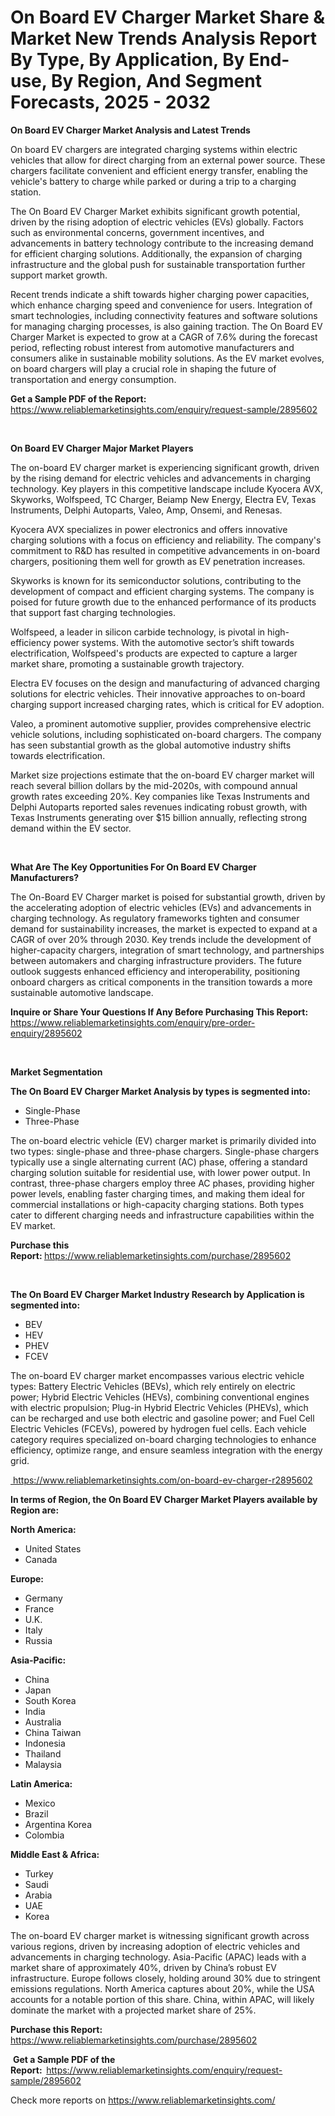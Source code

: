 <p><h1>On Board EV Charger Market Share & Market New Trends Analysis Report By Type, By Application, By End-use, By Region, And Segment Forecasts, 2025 - 2032</h1></p><p><strong>On Board EV Charger Market Analysis and Latest Trends</strong></p>
<p><p>On board EV chargers are integrated charging systems within electric vehicles that allow for direct charging from an external power source. These chargers facilitate convenient and efficient energy transfer, enabling the vehicle's battery to charge while parked or during a trip to a charging station. </p><p>The On Board EV Charger Market exhibits significant growth potential, driven by the rising adoption of electric vehicles (EVs) globally. Factors such as environmental concerns, government incentives, and advancements in battery technology contribute to the increasing demand for efficient charging solutions. Additionally, the expansion of charging infrastructure and the global push for sustainable transportation further support market growth. </p><p>Recent trends indicate a shift towards higher charging power capacities, which enhance charging speed and convenience for users. Integration of smart technologies, including connectivity features and software solutions for managing charging processes, is also gaining traction. The On Board EV Charger Market is expected to grow at a CAGR of 7.6% during the forecast period, reflecting robust interest from automotive manufacturers and consumers alike in sustainable mobility solutions. As the EV market evolves, on board chargers will play a crucial role in shaping the future of transportation and energy consumption.</p></p>
<p><strong>Get a Sample PDF of the Report:&nbsp;</strong> <a href="https://www.reliablemarketinsights.com/enquiry/request-sample/2895602?utm_campaign=2197&utm_medium=2&utm_source=Github&utm_content=ia&utm_term=15032025&utm_id=on-board-ev-charger">https://www.reliablemarketinsights.com/enquiry/request-sample/2895602</a></p>
<p>&nbsp;</p>
<p><strong>On Board EV Charger Major Market Players</strong></p>
<p><p>The on-board EV charger market is experiencing significant growth, driven by the rising demand for electric vehicles and advancements in charging technology. Key players in this competitive landscape include Kyocera AVX, Skyworks, Wolfspeed, TC Charger, Beiamp New Energy, Electra EV, Texas Instruments, Delphi Autoparts, Valeo, Amp, Onsemi, and Renesas.</p><p>Kyocera AVX specializes in power electronics and offers innovative charging solutions with a focus on efficiency and reliability. The company's commitment to R&D has resulted in competitive advancements in on-board chargers, positioning them well for growth as EV penetration increases.</p><p>Skyworks is known for its semiconductor solutions, contributing to the development of compact and efficient charging systems. The company is poised for future growth due to the enhanced performance of its products that support fast charging technologies.</p><p>Wolfspeed, a leader in silicon carbide technology, is pivotal in high-efficiency power systems. With the automotive sector’s shift towards electrification, Wolfspeed's products are expected to capture a larger market share, promoting a sustainable growth trajectory.</p><p>Electra EV focuses on the design and manufacturing of advanced charging solutions for electric vehicles. Their innovative approaches to on-board charging support increased charging rates, which is critical for EV adoption.</p><p>Valeo, a prominent automotive supplier, provides comprehensive electric vehicle solutions, including sophisticated on-board chargers. The company has seen substantial growth as the global automotive industry shifts towards electrification.</p><p>Market size projections estimate that the on-board EV charger market will reach several billion dollars by the mid-2020s, with compound annual growth rates exceeding 20%. Key companies like Texas Instruments and Delphi Autoparts reported sales revenues indicating robust growth, with Texas Instruments generating over $15 billion annually, reflecting strong demand within the EV sector.</p></p>
<p>&nbsp;</p>
<p><strong>What Are The Key Opportunities For On Board EV Charger Manufacturers?</strong></p>
<p><p>The On-Board EV Charger market is poised for substantial growth, driven by the accelerating adoption of electric vehicles (EVs) and advancements in charging technology. As regulatory frameworks tighten and consumer demand for sustainability increases, the market is expected to expand at a CAGR of over 20% through 2030. Key trends include the development of higher-capacity chargers, integration of smart technology, and partnerships between automakers and charging infrastructure providers. The future outlook suggests enhanced efficiency and interoperability, positioning onboard chargers as critical components in the transition towards a more sustainable automotive landscape.</p></p>
<p><strong>Inquire or Share Your Questions If Any Before Purchasing This Report:</strong> <a href="https://www.reliablemarketinsights.com/enquiry/pre-order-enquiry/2895602?utm_campaign=2197&utm_medium=2&utm_source=Github&utm_content=ia&utm_term=15032025&utm_id=on-board-ev-charger">https://www.reliablemarketinsights.com/enquiry/pre-order-enquiry/2895602</a></p>
<p>&nbsp;</p>
<p><strong>Market Segmentation</strong></p>
<p><strong>The On Board EV Charger Market Analysis by types is segmented into:</strong></p>
<p><ul><li>Single-Phase</li><li>Three-Phase</li></ul></p>
<p><p>The on-board electric vehicle (EV) charger market is primarily divided into two types: single-phase and three-phase chargers. Single-phase chargers typically use a single alternating current (AC) phase, offering a standard charging solution suitable for residential use, with lower power output. In contrast, three-phase chargers employ three AC phases, providing higher power levels, enabling faster charging times, and making them ideal for commercial installations or high-capacity charging stations. Both types cater to different charging needs and infrastructure capabilities within the EV market.</p></p>
<p><strong>Purchase this Report:&nbsp;</strong><a href="https://www.reliablemarketinsights.com/purchase/2895602?utm_campaign=2197&utm_medium=2&utm_source=Github&utm_content=ia&utm_term=15032025&utm_id=on-board-ev-charger">https://www.reliablemarketinsights.com/purchase/2895602</a></p>
<p>&nbsp;</p>
<p><strong>The On Board EV Charger Market Industry Research by Application is segmented into:</strong></p>
<p><ul><li>BEV</li><li>HEV</li><li>PHEV</li><li>FCEV</li></ul></p>
<p><p>The on-board EV charger market encompasses various electric vehicle types: Battery Electric Vehicles (BEVs), which rely entirely on electric power; Hybrid Electric Vehicles (HEVs), combining conventional engines with electric propulsion; Plug-in Hybrid Electric Vehicles (PHEVs), which can be recharged and use both electric and gasoline power; and Fuel Cell Electric Vehicles (FCEVs), powered by hydrogen fuel cells. Each vehicle category requires specialized on-board charging technologies to enhance efficiency, optimize range, and ensure seamless integration with the energy grid.</p></p>
<p><a href="https://www.reliablemarketinsights.com/on-board-ev-charger-r2895602?utm_campaign=2197&utm_medium=2&utm_source=Github&utm_content=ia&utm_term=15032025&utm_id=on-board-ev-charger">&nbsp;https://www.reliablemarketinsights.com/on-board-ev-charger-r2895602</a></p>
<p><strong>In terms of Region, the On Board EV Charger Market Players available by Region are:</strong></p>
<p>
    <p> <strong> North America: </strong>
        <ul>
            <li>United States</li>
            <li>Canada</li>
        </ul>
        </p> 
    <p> <strong> Europe: </strong>
        <ul>
            <li>Germany</li>
            <li>France</li>
            <li>U.K.</li>
            <li>Italy</li>
            <li>Russia</li>
        </ul>
        </p> 
    <p> <strong> Asia-Pacific: </strong>
        <ul>
            <li>China</li>
            <li>Japan</li>
            <li>South Korea</li>
            <li>India</li>
            <li>Australia</li>
            <li>China Taiwan</li>
            <li>Indonesia</li>
            <li>Thailand</li>
            <li>Malaysia</li>
        </ul>
        </p> 
    <p> <strong> Latin America: </strong>
        <ul>
            <li>Mexico</li>
            <li>Brazil</li>
            <li>Argentina Korea</li>
            <li>Colombia</li>
        </ul>
        </p> 
    <p> <strong> Middle East & Africa: </strong>
        <ul>
            <li>Turkey</li>
            <li>Saudi</li>
            <li>Arabia</li>
            <li>UAE</li>
            <li>Korea</li>
        </ul>
    </p>
    </p>
<p><p>The on-board EV charger market is witnessing significant growth across various regions, driven by increasing adoption of electric vehicles and advancements in charging technology. Asia-Pacific (APAC) leads with a market share of approximately 40%, driven by China’s robust EV infrastructure. Europe follows closely, holding around 30% due to stringent emissions regulations. North America captures about 20%, while the USA accounts for a notable portion of this share. China, within APAC, will likely dominate the market with a projected market share of 25%.</p></p>
<p><strong>Purchase this Report: </strong><a href="https://www.reliablemarketinsights.com/purchase/2895602?utm_campaign=2197&utm_medium=2&utm_source=Github&utm_content=ia&utm_term=15032025&utm_id=on-board-ev-charger">https://www.reliablemarketinsights.com/purchase/2895602</a></p>
<p>&nbsp;<strong>Get a Sample PDF of the Report:&nbsp;&nbsp;</strong><a href="https://www.reliablemarketinsights.com/enquiry/request-sample/2895602?utm_campaign=2197&utm_medium=2&utm_source=Github&utm_content=ia&utm_term=15032025&utm_id=on-board-ev-charger">https://www.reliablemarketinsights.com/enquiry/request-sample/2895602</a></p>
<p><strong></strong></p>
<p>Check more reports on <a href="https://www.reliablemarketinsights.com/?utm_campaign=2197&utm_medium=2&utm_source=Github&utm_content=ia&utm_term=15032025&utm_id=on-board-ev-charger">https://www.reliablemarketinsights.com/</a></p>